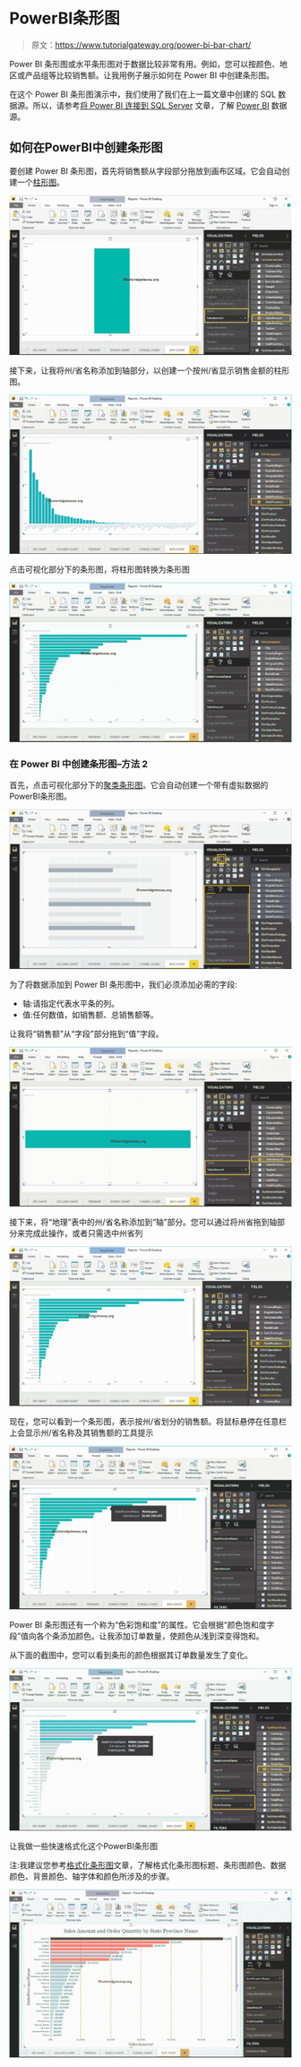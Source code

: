 # PowerBI条形图

> 原文：<https://www.tutorialgateway.org/power-bi-bar-chart/>

Power BI 条形图或水平条形图对于数据比较非常有用。例如，您可以按颜色、地区或产品组等比较销售额。让我用例子展示如何在 Power BI 中创建条形图。

在这个 Power BI 条形图演示中，我们使用了我们在上一篇文章中创建的 SQL 数据源。所以，请参考[将 Power BI 连接到 SQL Server](https://www.tutorialgateway.org/connect-power-bi-to-sql-server/) 文章，了解 [Power BI](https://www.tutorialgateway.org/power-bi-tutorial/) 数据源。

## 如何在PowerBI中创建条形图

要创建 Power BI 条形图，首先将销售额从字段部分拖放到画布区域。它会自动创建一个[柱形图](https://www.tutorialgateway.org/column-chart-in-power-bi/)。

![Power BI Bar Chart 1](img/cbe727dbf0c7fd64a87e40ced51e5c6c.png)

接下来，让我将州/省名称添加到轴部分，以创建一个按州/省显示销售金额的柱形图。

![Power BI Bar Chart 2](img/85539cc54bc798bb7faac76d496ca6dc.png)

点击可视化部分下的条形图，将柱形图转换为条形图

![Power BI Bar Chart 3](img/651522d4bd790a1db2039168d8848e2b.png)

### 在 Power BI 中创建条形图–方法 2

首先，点击可视化部分下的[聚类条形图](https://www.tutorialgateway.org/clustered-bar-chart-in-power-bi/)。它会自动创建一个带有虚拟数据的PowerBI条形图。

![Power BI Bar Chart 4](img/46f623f40ef2457c7711accb10a6d066.png)

为了将数据添加到 Power BI 条形图中，我们必须添加必需的字段:

*   轴:请指定代表水平条的列。
*   值:任何数值，如销售额、总销售额等。

让我将“销售额”从“字段”部分拖到“值”字段。

![Power BI Bar Chart 5](img/5456f57f10d286e890e824269168c511.png)

接下来，将“地理”表中的州/省名称添加到“轴”部分。您可以通过将州省拖到轴部分来完成此操作，或者只需选中州省列

![Power BI Bar Chart 6](img/e221669877c1b56bf5b564d722f99ed1.png)

现在，您可以看到一个条形图，表示按州/省划分的销售额。将鼠标悬停在任意栏上会显示州/省名称及其销售额的工具提示

![Power BI Bar Chart 7](img/c51ba41408eb54f4107cb2702ae09729.png)

Power BI 条形图还有一个称为“色彩饱和度”的属性。它会根据“颜色饱和度字段”值向各个条添加颜色。让我添加订单数量，使颜色从浅到深变得饱和。

从下面的截图中，您可以看到条形的颜色根据其订单数量发生了变化。

![Power BI Bar Chart 8](img/7f8a4f951c28a6f0f360f3af922dce66.png)

让我做一些快速格式化这个PowerBI条形图

注:我建议您参考[格式化条形图](https://www.tutorialgateway.org/format-bar-chart-in-power-bi/)文章，了解格式化条形图标题、条形图颜色、数据颜色、背景颜色、轴字体和颜色所涉及的步骤。

![Power BI Bar Chart 9](img/e0ae4f0b0d784da5d40d350dc4624e24.png)